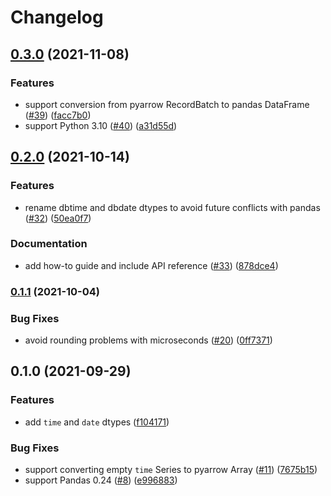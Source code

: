 # Changelog

## [0.3.0](https://www.github.com/googleapis/python-db-dtypes-pandas/compare/v0.2.0...v0.3.0) (2021-11-08)


### Features

* support conversion from pyarrow RecordBatch to pandas DataFrame ([#39](https://www.github.com/googleapis/python-db-dtypes-pandas/issues/39)) ([facc7b0](https://www.github.com/googleapis/python-db-dtypes-pandas/commit/facc7b0897e27c5ba99399b7d453818c5b4aeca7))
* support Python 3.10 ([#40](https://www.github.com/googleapis/python-db-dtypes-pandas/issues/40)) ([a31d55d](https://www.github.com/googleapis/python-db-dtypes-pandas/commit/a31d55db57b2f5655b1fee4230a930d5bee4b1c9))

## [0.2.0](https://www.github.com/googleapis/python-db-dtypes-pandas/compare/v0.1.1...v0.2.0) (2021-10-14)


### Features

* rename dbtime and dbdate dtypes to avoid future conflicts with pandas ([#32](https://www.github.com/googleapis/python-db-dtypes-pandas/issues/32)) ([50ea0f7](https://www.github.com/googleapis/python-db-dtypes-pandas/commit/50ea0f798548aa2f0516f6afc93ba6e80cc0e6d9))


### Documentation

* add how-to guide and include API reference ([#33](https://www.github.com/googleapis/python-db-dtypes-pandas/issues/33)) ([878dce4](https://www.github.com/googleapis/python-db-dtypes-pandas/commit/878dce48bd6714706a2a829775ce00e61724fc7a))

### [0.1.1](https://www.github.com/googleapis/python-db-dtypes-pandas/compare/v0.1.0...v0.1.1) (2021-10-04)


### Bug Fixes

* avoid rounding problems with microseconds ([#20](https://www.github.com/googleapis/python-db-dtypes-pandas/issues/20)) ([0ff7371](https://www.github.com/googleapis/python-db-dtypes-pandas/commit/0ff737120344602f49889596b1efa69a6a18a057))

## 0.1.0 (2021-09-29)


### Features

* add `time` and `date` dtypes ([f104171](https://www.github.com/googleapis/python-db-dtypes-pandas/commit/f10417111642e8f5f4b9af790367af930d15a056))


### Bug Fixes

* support converting empty `time` Series to pyarrow Array ([#11](https://www.github.com/googleapis/python-db-dtypes-pandas/issues/11)) ([7675b15](https://www.github.com/googleapis/python-db-dtypes-pandas/commit/7675b157feb842628fa731cc6a472aa9e6b92903))
* support Pandas 0.24 ([#8](https://www.github.com/googleapis/python-db-dtypes-pandas/issues/8)) ([e996883](https://www.github.com/googleapis/python-db-dtypes-pandas/commit/e996883bc9c76fe5f593e9c19a9d2a1c13501f5e))
